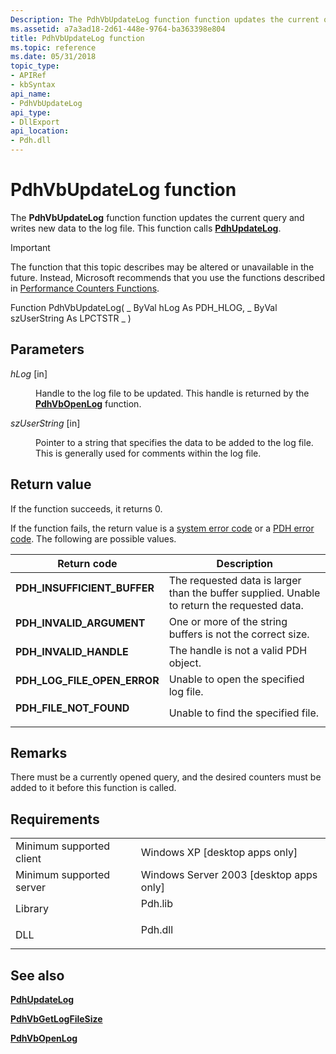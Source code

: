 ```yaml
---
Description: The PdhVbUpdateLog function function updates the current query and writes new data to the log file. This function calls PdhUpdateLog.
ms.assetid: a7a3ad18-2d61-448e-9764-ba363398e804
title: PdhVbUpdateLog function
ms.topic: reference
ms.date: 05/31/2018
topic_type: 
- APIRef
- kbSyntax
api_name: 
- PdhVbUpdateLog
api_type: 
- DllExport
api_location: 
- Pdh.dll
---
```


# PdhVbUpdateLog function

The **PdhVbUpdateLog** function function updates the current query and writes new data to the log file. This function calls [**PdhUpdateLog**](/windows/desktop/api/Pdh/nf-pdh-pdhupdateloga).

> [!IMPORTANT]
> The function that this topic describes may be altered or unavailable in the future. Instead, Microsoft recommends that you use the functions described in [Performance Counters Functions](performance-counters-functions.md).

Function PdhVbUpdateLog( \_ ByVal hLog As PDH\_HLOG, \_ ByVal szUserString As LPCTSTR \_ )

## Parameters

<dl> <dt>

*hLog* \[in\]
</dt> <dd>

Handle to the log file to be updated. This handle is returned by the [**PdhVbOpenLog**](pdhvbopenlog.md) function.

</dd> <dt>

*szUserString* \[in\]
</dt> <dd>

Pointer to a string that specifies the data to be added to the log file. This is generally used for comments within the log file.

</dd> </dl>

## Return value

If the function succeeds, it returns 0.

If the function fails, the return value is a [system error code](/windows/desktop/Debug/system-error-codes) or a [PDH error code](pdh-error-codes.md). The following are possible values.



| Return code                                                                                                | Description                                                                                            |
|------------------------------------------------------------------------------------------------------------|--------------------------------------------------------------------------------------------------------|
| <dl> <dt>**PDH\_INSUFFICIENT\_BUFFER**</dt> </dl>   | The requested data is larger than the buffer supplied. Unable to return the requested data.<br/> |
| <dl> <dt>**PDH\_INVALID\_ARGUMENT**</dt> </dl>      | One or more of the string buffers is not the correct size.<br/>                                  |
| <dl> <dt>**PDH\_INVALID\_HANDLE**</dt> </dl>        | The handle is not a valid PDH object.<br/>                                                       |
| <dl> <dt>**PDH\_LOG\_FILE\_OPEN\_ERROR**</dt> </dl> | Unable to open the specified log file.<br/>                                                      |
| <dl> <dt>**PDH\_FILE\_NOT\_FOUND**</dt> </dl>       | Unable to find the specified file.<br/>                                                          |



 

## Remarks

There must be a currently opened query, and the desired counters must be added to it before this function is called.

## Requirements



|                                     |                                                                                    |
|-------------------------------------|------------------------------------------------------------------------------------|
| Minimum supported client<br/> | Windows XP \[desktop apps only\]<br/>                                        |
| Minimum supported server<br/> | Windows Server 2003 \[desktop apps only\]<br/>                               |
| Library<br/>                  | <dl> <dt>Pdh.lib</dt> </dl> |
| DLL<br/>                      | <dl> <dt>Pdh.dll</dt> </dl> |



## See also

<dl> <dt>

[**PdhUpdateLog**](/windows/desktop/api/Pdh/nf-pdh-pdhupdateloga)
</dt> <dt>

[**PdhVbGetLogFileSize**](pdhvbgetlogfilesize.md)
</dt> <dt>

[**PdhVbOpenLog**](pdhvbopenlog.md)
</dt> </dl>

 

